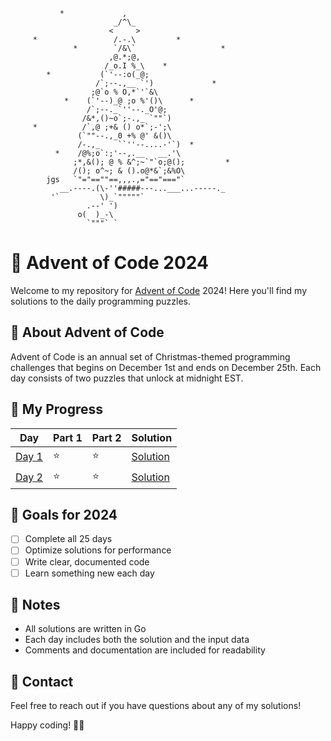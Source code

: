 ```ascii
           *             ,
                       _/^\_
                      <     >
     *                 /.-.\         *
              *        `/&\`                   *
                      ,@.*;@,
                     /_o.I %_\    *
        *           (`'--:o(_@;
                   /`;--.,__ `')             *
                  ;@`o % O,*`'`&\ 
            *    (`'--)_@ ;o %'()\      *
                 /`;--._`''--._O'@;
                /&*,()~o`;-.,_ `""`)
     *          /`,@ ;+& () o*`;-';\
               (`""--.,_0 +% @' &()\
               /-.,_    ``''--....-'`)  *
          *    /@%;o`:;'--,.__   __.'\
              ;*,&(); @ % &^;~`"`o;@();         *
              /(); o^~; & ().o@*&`;&%O\
        jgs   `"="==""==,,,.,="=="==="`
           __.----.(\-''#####---...___...-----._
         '`         \)_`"""""`
                 .--' ')
               o(  )_-\
                 `"""` `
```

# 🎄 Advent of Code 2024

Welcome to my repository for [Advent of Code](https://adventofcode.com/) 2024! Here you'll find my solutions to the daily programming puzzles.

## 📝 About Advent of Code

Advent of Code is an annual set of Christmas-themed programming challenges that begins on December 1st and ends on December 25th. Each day consists of two puzzles that unlock at midnight EST.

## 🚀 My Progress

| Day | Part 1 | Part 2 | Solution |
|-----|--------|--------|----------|
| [Day 1](https://adventofcode.com/2024/day/1) | ⭐ | ⭐ | [Solution](Day-1/day1.go) |
| [Day 2](https://adventofcode.com/2024/day/2) | ⭐ | ⭐ | [Solution](Day-2/day2.go) |
<!-- Add more days as you complete them -->

## 🌟 Goals for 2024

- [ ] Complete all 25 days
- [ ] Optimize solutions for performance
- [ ] Write clear, documented code
- [ ] Learn something new each day

## 📝 Notes

- All solutions are written in Go
- Each day includes both the solution and the input data
- Comments and documentation are included for readability

## 🤝 Contact

Feel free to reach out if you have questions about any of my solutions!

Happy coding! 🎄✨
